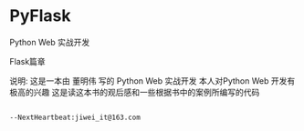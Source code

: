 # PyFlask
Python Web 实战开发 

Flask篇章

说明: 这是一本由 董明伟 写的 Python Web 实战开发 本人对Python Web 开发有极高的兴趣 这是读这本书的观后感和一些根据书中的案例所编写的代码

                                                                                   --NextHeartbeat:jiwei_it@163.com
         

